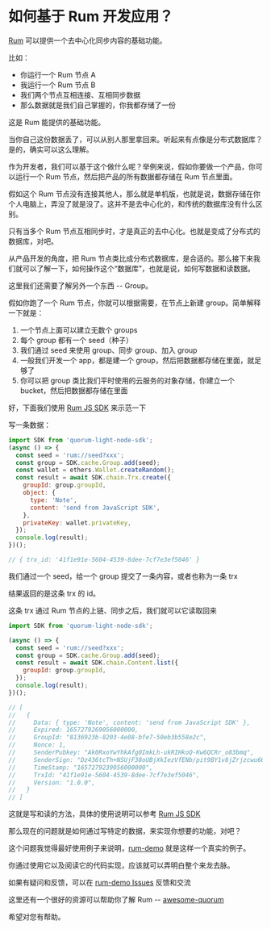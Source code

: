 # 如何基于 Rum 开发应用？

[Rum](https://github.com/rumsystem/quorum) 可以提供一个去中心化同步内容的基础功能。

比如：

- 你运行一个 Rum 节点 A
- 我运行一个 Rum 节点 B
- 我们两个节点互相连接、互相同步数据
- 那么数据就是我们自己掌握的，你我都存储了一份

这是 Rum 能提供的基础功能。

当你自己这份数据丢了，可以从别人那里拿回来。听起来有点像是分布式数据库？是的，确实可以这么理解。

作为开发者，我们可以基于这个做什么呢？举例来说，假如你要做一个产品，你可以运行一个 Rum 节点，然后把产品的所有数据都存储在 Rum 节点里面。

假如这个 Rum 节点没有连接其他人，那么就是单机版，也就是说，数据存储在你个人电脑上，弄没了就是没了。这并不是去中心化的，和传统的数据库没有什么区别。

只有当多个 Rum 节点互相同步时，才是真正的去中心化。也就是变成了分布式的数据库，对吧。

从产品开发的角度，把 Rum 节点类比成分布式数据库，是合适的。那么接下来我们就可以了解一下，如何操作这个“数据库”，也就是说，如何写数据和读数据。

这里我们还需要了解另外一个东西 -- Group。

假如你跑了一个 Rum 节点，你就可以根据需要，在节点上新建 group。简单解释一下就是：

1. 一个节点上面可以建立无数个 groups
2. 每个 group 都有一个 seed（种子）
3. 我们通过 seed 来使用 group、同步 group、加入 group
4. 一般我们开发一个 app，都是建一个 group，然后把数据都存储在里面，就足够了
5. 你可以把 group 类比我们平时使用的云服务的对象存储，你建立一个 bucket，然后把数据都存储在里面

好，下面我们使用 [Rum JS SDK](https://github.com/okdaodine/quorum-light-node-sdk) 来示范一下

写一条数据：

```javascript
import SDK from 'quorum-light-node-sdk';
(async () => {
  const seed = 'rum://seed?xxx';
  const group = SDK.cache.Group.add(seed);
  const wallet = ethers.Wallet.createRandom();
  const result = await SDK.chain.Trx.create({
    groupId: group.groupId,
    object: {
      type: 'Note',
      content: 'send from JavaScript SDK',
    },
    privateKey: wallet.privateKey,
  });
  console.log(result);
})();

// { trx_id: '41f1e91e-5604-4539-8dee-7cf7e3ef5046' }
```

我们通过一个 seed，给一个 group 提交了一条内容，或者也称为一条 trx

结果返回的是这条 trx 的 id。

这条 trx 通过 Rum 节点的上链、同步之后，我们就可以它读取回来

```javascript
import SDK from 'quorum-light-node-sdk';

(async () => {
  const seed = 'rum://seed?xxx';
  const group = SDK.cache.Group.add(seed);
  const result = await SDK.chain.Content.list({
    groupId: group.groupId,
  });
  console.log(result);
})();

// [
//   {
//     Data: { type: 'Note', content: 'send from JavaScript SDK' },
//     Expired: 1657279269056000000,
//     GroupId: "8136923b-8203-4e08-bfe7-50eb3b558e2c",
//     Nonce: 1,
//     SenderPubkey: "Ak0RxoYwYhkAfg0ImkLh-ukRIHkoQ-Kw6QCRr_o83bmq",
//     SenderSign: "Dz436tcTh+NSUjF38oUBjXkIezVfENb/pit9BY1v8jZrjzcwu66YE8OFO9/MzRNIkhgTK2wulfmk51mzJz/9Txs=",
//     TimeStamp: "1657279239056000000",
//     TrxId: "41f1e91e-5604-4539-8dee-7cf7e3ef5046",
//     Version: "1.0.0",
//   }
// ]
```

这就是写和读的方法，具体的使用说明可以参考 [Rum JS SDK](https://github.com/okdaodine/quorum-light-node-sdk)

那么现在的问题就是如何通过写特定的数据，来实现你想要的功能，对吧？

这个问题我觉得最好使用例子来说明，[rum-demo](https://github.com/okdaodine/rum-demo) 就是这样一个真实的例子。

你通过使用它以及阅读它的代码实现，应该就可以弄明白整个来龙去脉。

如果有疑问和反馈，可以在 [rum-demo Issues](https://github.com/okdaodine/rum-demo/issues) 反馈和交流

这里还有一个很好的资源可以帮助你了解 Rum -- [awesome-quorum](https://github.com/okdaodine/awesome-quorum)

希望对您有帮助。